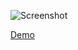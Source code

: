 ![Screenshot](http://i.imgur.com/0zOAp0o.png)

[Demo](http://www.adamjroth.com/phaser-extend-sprite-statemachine-example/)

